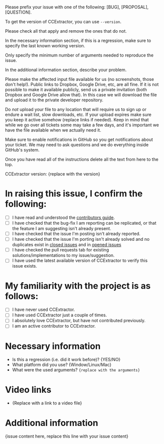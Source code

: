 Please prefix your issue with one of the following: [BUG], [PROPOSAL], [QUESTION].

To get the version of CCExtractor, you can use `--version`.

Please check all that apply and remove the ones that do not.

In the necessary information section, if this is a regression, make sure to specify the last known working version.

Only specify the minimum number of arguments needed to reproduce the issue.

In the additional information section, describe your problem.

Please make the affected input file available for us (no screenshots, those don't help!). Public links to Dropbox, Google Drive, etc, are all fine. If it is not possible to make it available publicly, send us a private invitation (both Dropbox and Google Drive allow that). In this case we will download the file and upload it to the private developer repository.

Do *not* upload your file to any location that will require us to sign up or endure a wait list, slow downloads, etc. If your upload expires make sure you keep it active somehow (replace links if needed). Keep in mind that while we go over all tickets some may take a few days, and it's important we have the file available when we actually need it.

Make sure to enable notifications in GitHub so you get notifications about your ticket. We may need to ask questions and we do everything inside GitHub's system.

Once you have read all of the instructions delete all the text from here to the top.

CCExtractor version: {replace with the version}

# In raising this issue, I confirm the following:

- [ ] I have read and understood the [contributors guide](https://github.com/CCExtractor/ccextractor/blob/master/.github/CONTRIBUTING.md).
- [ ] I have checked that the bug-fix I am reporting can be replicated, or that the feature I am suggesting isn't already present.
- [ ] I have checked that the issue I'm posting isn't already reported.
- [ ] I have checked that the issue I'm porting isn't already solved and no duplicates exist in [closed issues](https://github.com/CCExtractor/ccextractor/issues?q=is%3Aissue+is%3Aclosed) and in [opened issues](https://github.com/CCExtractor/ccextractor/issues)
- [ ] I have checked the pull requests tab for existing solutions/implementations to my issue/suggestion.
- [ ] I have used the latest available version of CCExtractor to verify this issue exists.

# My familiarity with the project is as follows:

- [ ] I have never used CCExtractor.
- [ ] I have used CCExtractor just a couple of times.
- [ ] I absolutely love CCExtractor, but have not contributed previously.
- [ ] I am an active contributor to CCExtractor.

# Necessary information

- Is this a regression (i.e. did it work before)? {YES/NO}
- What platform did you use? {Window/Linux/Mac}
- What were the used arguments? `{replace with the arguments}`

# Video links

* {Replace with a link to a video file}

# Additional information

{issue content here, replace this line with your issue content}
